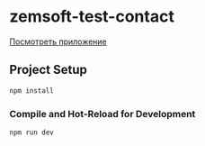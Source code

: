 # zemsoft-test-contact

[Посмотреть приложение](https://dainty-maamoul-6b4cd4.netlify.app/)

## Project Setup

```sh
npm install
```

### Compile and Hot-Reload for Development

```sh
npm run dev
```
